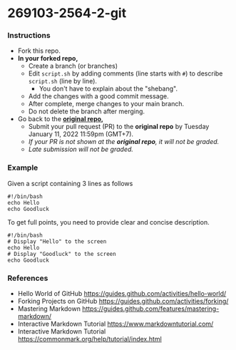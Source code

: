 # 269103-2564-2-git
### Instructions
* Fork this repo.
* __In your forked repo,__
  * Create a branch (or branches)
  * Edit `script.sh` by adding comments (line starts with `#`) to describe `script.sh` (line by line).
    * You don't have to explain about the "shebang".
  * Add the changes with a good commit message.
  * After complete, merge changes to your main branch. 
  * Do not delete the branch after merging.
* Go back to the __[original repo](https://github.com/navadon/269103-2564-2-git),__
  * Submit your pull request (PR) to the __original repo__ by Tuesday January 11, 2022 11:59pm (GMT+7).  
  * _If your PR is not shown at the __original repo__, it will not be graded._
  * _Late submission will not be graded._

### Example
Given a script containing 3 lines as follows
```
#!/bin/bash
echo Hello
echo Goodluck
```

To get full points, you need to provide clear and concise description.
```
#!/bin/bash
# Display "Hello" to the screen
echo Hello
# Display "Goodluck" to the screen
echo Goodluck
```

### References
* Hello World of GitHub https://guides.github.com/activities/hello-world/
* Forking Projects on GitHub https://guides.github.com/activities/forking/
* Mastering Markdown https://guides.github.com/features/mastering-markdown/
* Interactive Markdown Tutorial https://www.markdowntutorial.com/
* Interactive Markdown Tutorial https://commonmark.org/help/tutorial/index.html
